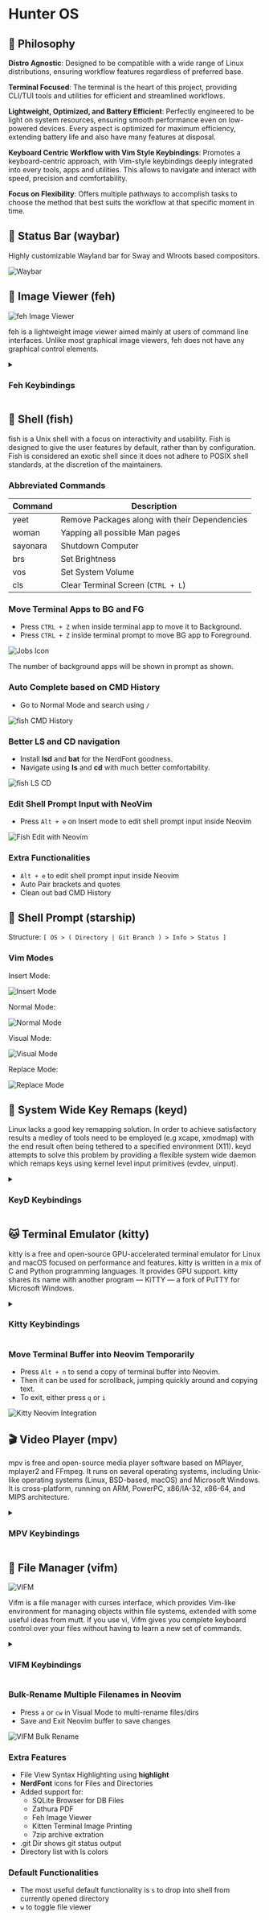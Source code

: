 # Hunter OS

## 🌿 Philosophy

**Distro Agnostic**: Designed to be compatible with a wide range of Linux distributions, ensuring workflow features regardless of preferred base.

**Terminal Focused**: The terminal is the heart of this project, providing CLI/TUI tools and utilities for efficient and streamlined workflows.

**Lightweight, Optimized, and Battery Efficient**: Perfectly engineered to be light on system resources, ensuring smooth performance even on low-powered devices. Every aspect is optimized for maximum efficiency, extending battery life and also have many features at disposal.

**Keyboard Centric Workflow with Vim Style Keybindings**: Promotes a keyboard-centric approach, with Vim-style keybindings deeply integrated into every tools, apps and utilities. This allows to navigate and interact with speed, precision and comfortability.

**Focus on Flexibility**: Offers multiple pathways to accomplish tasks to choose the method that best suits the workflow at that specific moment in time.

## 🍫 Status Bar (waybar)

Highly customizable Wayland bar for Sway and Wlroots based compositors.

![Waybar](./assets/waybar.png)

## 🌄 Image Viewer (feh)

![feh Image Viewer](./assets/feh.jpg)

feh is a lightweight image viewer aimed mainly at users of command line interfaces. Unlike most graphical image viewers, feh does not have any graphical control elements.

<div align="left">
<details>
<summary><h3>Feh Keybindings</h3></summary>

| Keymap      | Description             |
| ----------- | ----------------------- |
| u           | Zoom In                 |
| d           | Zoom Out                |
| s           | Set to Fit Zoom         |
| S           | Set to Default Zoom     |
| j, h, left  | Previous Image          |
| k, l, right | Next Image              |
| f           | Toggle Fullscreen       |
| o           | Toggle EXIF Information |
| i           | View Filename           |
| q, x        | Quit/Close              |

</details>
</div>

## 🐚 Shell (fish)

fish is a Unix shell with a focus on interactivity and usability. Fish is designed to give the user features by default, rather than by configuration. Fish is considered an exotic shell since it does not adhere to POSIX shell standards, at the discretion of the maintainers.

### Abbreviated Commands

| Command  | Description                                   |
| -------- | --------------------------------------------- |
| yeet     | Remove Packages along with their Dependencies |
| woman    | Yapping all possible Man pages                |
| sayonara | Shutdown Computer                             |
| brs      | Set Brightness                                |
| vos      | Set System Volume                             |
| cls      | Clear Terminal Screen (`CTRL + L`)            |

### Move Terminal Apps to BG and FG

- Press `CTRL + Z` when inside terminal app to move it to Background.
- Press `CTRL + Z` inside terminal prompt to move BG app to Foreground.

![Jobs Icon](./assets/prompt_jobs.png)

The number of background apps will be shown in prompt as shown.

### Auto Complete based on CMD History

- Go to Normal Mode and search using `/`

![fish CMD History](./assets/prompt_hist2.png)

### Better LS and CD navigation

- Install **lsd** and **bat** for the NerdFont goodness.
- Navigate using **ls**  and **cd**  with much better comfortability.

![fish LS CD](./assets/fish_lscd.jpg)

### Edit Shell Prompt Input with NeoVim

- Press `Alt + e` on Insert mode to edit shell prompt input inside Neovim

![Fish Edit with Neovim](./assets/fish_editor.jpg)

### Extra Functionalities

- `Alt + e` to edit shell prompt input inside Neovim
- Auto Pair brackets and quotes
- Clean out bad CMD History

## 🚀 Shell Prompt (starship)

Structure: `[ OS > ( Directory | Git Branch ) > Info > Status ]`

### Vim Modes

Insert Mode:

![Insert Mode](./assets/prompt.png)

Normal Mode:

![Normal Mode](./assets/prompt_normal.png)

Visual Mode:

![Visual Mode](./assets/prompt_visual.png)

Replace Mode:

![Replace Mode](./assets/prompt_replace.png)

## 🎹 System Wide Key Remaps (keyd)

Linux lacks a good key remapping solution. In order to achieve satisfactory results a medley of tools need to be employed (e.g xcape, xmodmap) with the end result often being tethered to a specified environment (X11). keyd attempts to solve this problem by providing a flexible system wide daemon which remaps keys using kernel level input primitives (evdev, uinput).

<div align="left">
<details>
<summary><h3>KeyD Keybindings</h3></summary>

| Remap            | Output Key             |
| ---------------- | ---------------------- |
| Space + h        | Left                   |
| Space + j        | Down                   |
| Space + k        | Up                     |
| Space + l        | Right                  |
| Space + w        | Move One Word Forward  |
| Space + b        | Move One Word Backward |
| f j              | Esc                    |
| CapsLock (Click) | Esc                    |
| CapsLock (Press) | Ctrl                   |

</details>
</div>

## 🐱 Terminal Emulator (kitty)

kitty is a free and open-source GPU-accelerated terminal emulator for Linux and macOS focused on performance and features. kitty is written in a mix of C and Python programming languages. It provides GPU support. kitty shares its name with another program — KiTTY — a fork of PuTTY for Microsoft Windows.

<div align="left">
<details>
<summary><h3>Kitty Keybindings</h3></summary>

| Keymap                   | Description                    |
| ------------------------ | ------------------------------ |
| Alt + N                  | Send Terminal to Neovim Buffer |
| Ctrl + Shift + N         | New Tab                        |
| Ctrl + Shift + J         | Scroll Line Down               |
| Ctrl + Shift + K         | Scroll Line Up                 |
| Ctrl + Shift + D         | Scroll Page Down               |
| Ctrl + Shift + U         | Scroll Page Up                 |
| Ctrl + Shift + Backspace | Clear One Whole Word           |

</details>
</div>

### Move Terminal Buffer into Neovim Temporarily

- Press `Alt + n` to send a copy of terminal buffer into Neovim.
- Then it can be used for scrollback, jumping quickly around and copying text.
- To exit, either press `q` or `i`

![Kitty Neovim Integration](./assets/kitty_nvim.jpg)

## 🎬 Video Player (mpv)

mpv is free and open-source media player software based on MPlayer, mplayer2 and FFmpeg. It runs on several operating systems, including Unix-like operating systems (Linux, BSD-based, macOS) and Microsoft Windows. It is cross-platform, running on ARM, PowerPC, x86/IA-32, x86-64, and MIPS architecture.

<div align="left">
<details>
<summary><h3>MPV Keybindings</h3></summary>

| Keymap | Description             |
| ------ | ----------------------- |
| d      | Volume Down by 2        |
| u      | Volume Up by 2          |
| x      | Close                   |
| h      | Seek -10s               |
| l      | Seek +10s               |
| H      | Seek -30s               |
| L      | Seek +30s               |
| j      | Seek -5 Video Frames    |
| k      | Seek +5 Video Frames    |
| J      | Seek One Frame Backward |
| K      | Seek One Frame Forward  |
| i      | Video Information       |
| c      | Cycle Through Subtitles |
| f      | Fullscreen              |
| m      | Mute Volume             |
| Return | Show Progress           |

</details>
</div>

## 📁 File Manager (vifm)

![VIFM](./assets/vifm.jpg)

Vifm is a file manager with curses interface, which provides Vim-like environment for managing objects within file systems, extended with some useful ideas from mutt. If you use vi, Vifm gives you complete keyboard control over your files without having to learn a new set of commands.

<div align="left">
<details>
<summary><h3>VIFM Keybindings</h3></summary>

| Keymap   | Description              |
| -------- | ------------------------ |
| Ctrl + f | Fuzzy Find Files         |
| ?        | Fuzzy Find Files         |
| /        | Fast Navigation Mode     |
| Ctrl + o | Go Backward History      |
| Ctrl + i | Go Forward History       |
| o        | Open With                |
| t        | touch File               |
| M        | mkdir Directory          |
| i        | Execute Files/Directory  |
| a        | Rename Filename          |
| A        | Rename Filename + Ext    |
| cw       | Rename Filename          |
| cW       | Rename Filename + Ext    |
| Ctrl + u | Scroll Page Up           |
| Ctrl + d | Scroll Page Down         |
| u        | Undo                     |
| U        | Redo                     |
| H        | Move to Left View/Split  |
| L        | Move to Right View/Split |
| W        | Scroll through views     |
| Ctrl + n | New Tab                  |
| Ctrl + t | New Tab                  |
| Alt + h  | Switch to Tab on Left    |
| Alt + l  | Switch to Tab on Right   |
| ' h      | Go to Home/              |
| ' d      | Go to Downloads/         |
| ' c      | Go to .config/           |
| x, q     | Close/Quit               |

</details>
</div>

### Bulk-Rename Multiple Filenames in Neovim

- Press `a` or `cw` in Visual Mode to multi-rename files/dirs
- Save and Exit Neovim buffer to save changes

![VIFM Bulk Rename](./assets/vifm_rename.jpg)

### Extra Features

- File View Syntax Highlighting using **highlight**
- **NerdFont** icons for Files and Directories
- Added support for:
  - SQLite Browser for DB Files
  - Zathura PDF
  - Feh Image Viewer
  - Kitten Terminal Image Printing
  - 7zip archive extration
- .git Dir shows git status output
- Directory list with ls colors

### Default Functionalities

- The most useful default functionality is `s` to drop into shell from currently opened directory
- `w` to toggle file viewer
